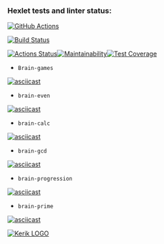 ### Hexlet tests and linter status:
[![GitHub Actions](https://img.shields.io/endpoint.svg?url=https%3A%2F%2Factions-badge.atrox.dev%2Fatrox%2Fsync-dotenv%2Fbadge)](https://actions-badge.atrox.dev/atrox/sync-dotenv/goto)

[![Build Status](https://app.travis-ci.com/Hellrek/frontend-project-lvl1.svg?branch=main)](https://app.travis-ci.com/Hellrek/frontend-project-lvl1)


[![Actions Status](https://github.com/Hellrek/frontend-project-lvl1/workflows/hexlet-check/badge.svg)](https://github.com/Hellrek/frontend-project-lvl1/actions)[![Maintainability](https://api.codeclimate.com/v1/badges/a99a88d28ad37a79dbf6/maintainability)](https://codeclimate.com/github/codeclimate/codeclimate/maintainability)[![Test Coverage](https://api.codeclimate.com/v1/badges/a99a88d28ad37a79dbf6/test_coverage)](https://codeclimate.com/github/codeclimate/codeclimate/test_coverage)


-   `Brain-games`

[![asciicast](https://asciinema.org/a/FcghxntyAgzqxlFigA0K3v57Z.svg)](https://asciinema.org/a/FcghxntyAgzqxlFigA0K3v57Z)

-   `brain-even`

[![asciicast](https://asciinema.org/a/1uEx0klMX6oV74K2yw33Wbfo7.svg)](https://asciinema.org/a/1uEx0klMX6oV74K2yw33Wbfo7)

-   `brain-calc`

[![asciicast](https://asciinema.org/a/wYtlrXrkwxXmgGAFVzKTYeCNy.svg)](https://asciinema.org/a/wYtlrXrkwxXmgGAFVzKTYeCNy)

-   `brain-gcd`

[![asciicast](https://asciinema.org/a/0kn9D1EpxSnIWtAa8T72GwRl0.svg)](https://asciinema.org/a/0kn9D1EpxSnIWtAa8T72GwRl0)

-   `brain-progression`

[![asciicast](https://asciinema.org/a/krxYDUhLpxnJwOfmAD1NbyclO.svg)](https://asciinema.org/a/krxYDUhLpxnJwOfmAD1NbyclO)

-   `brain-prime`

[![asciicast](https://asciinema.org/a/ZVMenZ4OEVM9GnaYALtfh6CX2.svg)](https://asciinema.org/a/ZVMenZ4OEVM9GnaYALtfh6CX2)



[![Kerik LOGO](https://i.pinimg.com/236x/b1/7f/81/b17f81d0f2376021e4919513fd541053--star-logo-logo-s.jpg)](https://ru.hexlet.io/u/kerik)